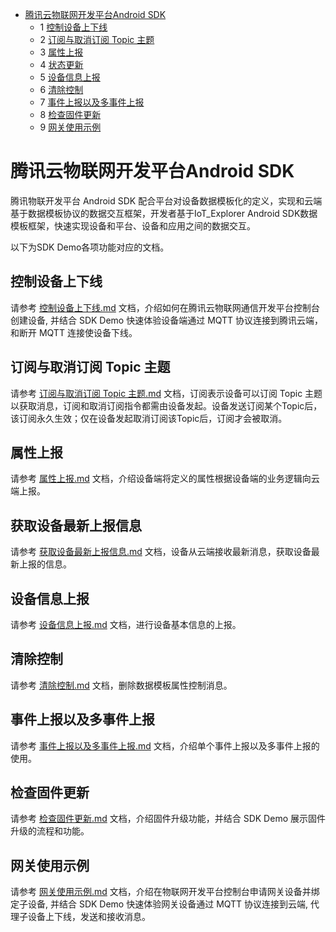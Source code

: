 * [腾讯云物联网开发平台Android SDK](#腾讯云物联网开发平台Android-SDK)
  * 1 [控制设备上下线](#控制设备上下线)
  * 2 [订阅与取消订阅 Topic 主题](#订阅与取消订阅-Topic-主题)
  * 3 [属性上报](#属性上报)
  * 4 [状态更新](#状态更新)
  * 5 [设备信息上报](#设备信息上报)
  * 6 [清除控制](#清除控制)
  * 7 [事件上报以及多事件上报](#事件上报以及多事件上报)
  * 8 [检查固件更新](#检查固件更新)
  * 9 [网关使用示例](#网关使用示例)


# 腾讯云物联网开发平台Android SDK

腾讯物联开发平台 Android SDK 配合平台对设备数据模板化的定义，实现和云端基于数据模板协议的数据交互框架，开发者基于IoT_Explorer Android SDK数据模板框架，快速实现设备和平台、设备和应用之间的数据交互。

以下为SDK Demo各项功能对应的文档。

## 控制设备上下线
请参考 [控制设备上下线.md]() 文档，介绍如何在腾讯云物联网通信开发平台控制台创建设备, 并结合 SDK Demo 快速体验设备端通过 MQTT 协议连接到腾讯云端，和断开 MQTT 连接使设备下线。

## 订阅与取消订阅 Topic 主题
请参考 [订阅与取消订阅 Topic 主题.md]() 文档，订阅表示设备可以订阅 Topic 主题以获取消息，订阅和取消订阅指令都需由设备发起。设备发送订阅某个Topic后，该订阅永久生效；仅在设备发起取消订阅该Topic后，订阅才会被取消。

## 属性上报
请参考 [属性上报.md]() 文档，介绍设备端将定义的属性根据设备端的业务逻辑向云端上报。

## 获取设备最新上报信息
请参考 [获取设备最新上报信息.md]() 文档，设备从云端接收最新消息，获取设备最新上报的信息。

## 设备信息上报
请参考 [设备信息上报.md]() 文档，进行设备基本信息的上报。

## 清除控制
请参考 [清除控制.md]() 文档，删除数据模板属性控制消息。

## 事件上报以及多事件上报
请参考 [事件上报以及多事件上报.md]() 文档，介绍单个事件上报以及多事件上报的使用。

## 检查固件更新
请参考 [检查固件更新.md]() 文档，介绍固件升级功能，并结合 SDK Demo 展示固件升级的流程和功能。

## 网关使用示例
请参考 [网关使用示例.md]() 文档，介绍在物联网开发平台控制台申请网关设备并绑定子设备, 并结合 SDK Demo 快速体验网关设备通过 MQTT 协议连接到云端, 代理子设备上下线，发送和接收消息。

